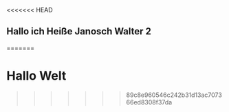 <<<<<<< HEAD
## Hallo ich Heiße Janosch Walter 2
=======
# Hallo Welt
>>>>>>> 89c8e960546c242b31d13ac707366ed8308f37da
